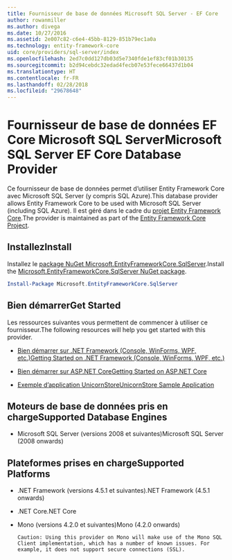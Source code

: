 ```yaml
---
title: Fournisseur de base de données Microsoft SQL Server - EF Core
author: rowanmiller
ms.author: divega
ms.date: 10/27/2016
ms.assetid: 2e007c82-c6e4-45bb-8129-851b79ec1a0a
ms.technology: entity-framework-core
uid: core/providers/sql-server/index
ms.openlocfilehash: 2ed7c0dd127db03d5e7340fde1ef83cf01b30135
ms.sourcegitcommit: b2d94cebdc32edad4fecb07e53fece66437d1b04
ms.translationtype: HT
ms.contentlocale: fr-FR
ms.lasthandoff: 02/28/2018
ms.locfileid: "29678648"
---
```

# <a name="microsoft-sql-server-ef-core-database-provider"></a><span data-ttu-id="1305b-102">Fournisseur de base de données EF Core Microsoft SQL Server</span><span class="sxs-lookup"><span data-stu-id="1305b-102">Microsoft SQL Server EF Core Database Provider</span></span>

<span data-ttu-id="1305b-103">Ce fournisseur de base de données permet d’utiliser Entity Framework Core avec Microsoft SQL Server (y compris SQL Azure).</span><span class="sxs-lookup"><span data-stu-id="1305b-103">This database provider allows Entity Framework Core to be used with Microsoft SQL Server (including SQL Azure).</span></span> <span data-ttu-id="1305b-104">Il est géré dans le cadre du [projet Entity Framework Core](https://github.com/aspnet/EntityFrameworkCore).</span><span class="sxs-lookup"><span data-stu-id="1305b-104">The provider is maintained as part of the [Entity Framework Core Project](https://github.com/aspnet/EntityFrameworkCore).</span></span>

## <a name="install"></a><span data-ttu-id="1305b-105">Installez</span><span class="sxs-lookup"><span data-stu-id="1305b-105">Install</span></span>

<span data-ttu-id="1305b-106">Installez le [package NuGet Microsoft.EntityFrameworkCore.SqlServer](https://www.nuget.org/packages/Microsoft.EntityFrameworkCore.SqlServer/).</span><span class="sxs-lookup"><span data-stu-id="1305b-106">Install the [Microsoft.EntityFrameworkCore.SqlServer NuGet package](https://www.nuget.org/packages/Microsoft.EntityFrameworkCore.SqlServer/).</span></span>

``` powershell
Install-Package Microsoft.EntityFrameworkCore.SqlServer
```

## <a name="get-started"></a><span data-ttu-id="1305b-107">Bien démarrer</span><span class="sxs-lookup"><span data-stu-id="1305b-107">Get Started</span></span>

<span data-ttu-id="1305b-108">Les ressources suivantes vous permettent de commencer à utiliser ce fournisseur.</span><span class="sxs-lookup"><span data-stu-id="1305b-108">The following resources will help you get started with this provider.</span></span>
* [<span data-ttu-id="1305b-109">Bien démarrer sur .NET Framework (Console, WinForms, WPF, etc.)</span><span class="sxs-lookup"><span data-stu-id="1305b-109">Getting Started on .NET Framework (Console, WinForms, WPF, etc.)</span></span>](../../get-started/full-dotnet/index.md)

* [<span data-ttu-id="1305b-110">Bien démarrer sur ASP.NET Core</span><span class="sxs-lookup"><span data-stu-id="1305b-110">Getting Started on ASP.NET Core</span></span>](../../get-started/aspnetcore/index.md)

* [<span data-ttu-id="1305b-111">Exemple d’application UnicornStore</span><span class="sxs-lookup"><span data-stu-id="1305b-111">UnicornStore Sample Application</span></span>](https://github.com/rowanmiller/UnicornStore/tree/master/UnicornStore)

## <a name="supported-database-engines"></a><span data-ttu-id="1305b-112">Moteurs de base de données pris en charge</span><span class="sxs-lookup"><span data-stu-id="1305b-112">Supported Database Engines</span></span>

* <span data-ttu-id="1305b-113">Microsoft SQL Server (versions 2008 et suivantes)</span><span class="sxs-lookup"><span data-stu-id="1305b-113">Microsoft SQL Server (2008 onwards)</span></span>

## <a name="supported-platforms"></a><span data-ttu-id="1305b-114">Plateformes prises en charge</span><span class="sxs-lookup"><span data-stu-id="1305b-114">Supported Platforms</span></span>

* <span data-ttu-id="1305b-115">.NET Framework (versions 4.5.1 et suivantes)</span><span class="sxs-lookup"><span data-stu-id="1305b-115">.NET Framework (4.5.1 onwards)</span></span>

* <span data-ttu-id="1305b-116">.NET Core</span><span class="sxs-lookup"><span data-stu-id="1305b-116">.NET Core</span></span>

* <span data-ttu-id="1305b-117">Mono (versions 4.2.0 et suivantes)</span><span class="sxs-lookup"><span data-stu-id="1305b-117">Mono (4.2.0 onwards)</span></span>

      Caution: Using this provider on Mono will make use of the Mono SQL Client implementation, which has a number of known issues. For example, it does not support secure connections (SSL).

